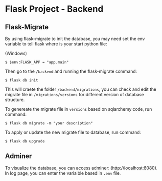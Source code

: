 # Flask Project - Backend

## Flask-Migrate
By using flask-migrate to init the database, you may need set the env variable to tell flask where is your start python file:

(Windows)
```console
$ $env:FLASK_APP = "app.main"
```

Then go to the `/backend` and running the flask-migrate command:

```console
$ flask db init
```

This will craete the folder `/backend/migrations`, you can check and edit the migrate file in `/migrations/versions` for different version of database structure. 

To genereate the migrate file in `versions` based on sqlarchemy code, run command:

```console
$ flask db migrate -m "your description"
```

To apply or update the new migrate file to database, run command:

```console
$ flask db upgrade
```

## Adminer

To visualize the database, you can access adminer: (http://localhost:8080). In log page, you can enter the varialble based in `.env` file.